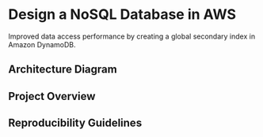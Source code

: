 # Design a NoSQL Database in AWS
Improved data access performance by creating a global secondary index in Amazon DynamoDB.

## Architecture Diagram

## Project Overview

## Reproducibility Guidelines

